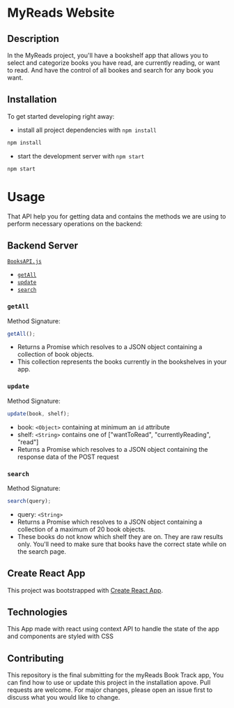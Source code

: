 # MyReads Website

## Description

In the MyReads project, you'll have a bookshelf app that allows you to select and categorize books you have read, are currently reading, or want to read. And have the control of all bookes and search for any book you want.

## Installation

To get started developing right away:

- install all project dependencies with `npm install`

```bash
npm install
```

- start the development server with `npm start`

```bash
npm start
```

# Usage
That API help you for getting data and contains the methods we are using to perform necessary operations on the backend:
## Backend Server

[`BooksAPI.js`](src/BooksAPI.js) 

- [`getAll`](#getall)
- [`update`](#update)
- [`search`](#search)

### `getAll`

Method Signature:

```js
getAll();
```

- Returns a Promise which resolves to a JSON object containing a collection of book objects.
- This collection represents the books currently in the bookshelves in your app.

### `update`

Method Signature:

```js
update(book, shelf);
```

- book: `<Object>` containing at minimum an `id` attribute
- shelf: `<String>` contains one of ["wantToRead", "currentlyReading", "read"]
- Returns a Promise which resolves to a JSON object containing the response data of the POST request

### `search`

Method Signature:

```js
search(query);
```

- query: `<String>`
- Returns a Promise which resolves to a JSON object containing a collection of a maximum of 20 book objects.
- These books do not know which shelf they are on. They are raw results only. You'll need to make sure that books have the correct state while on the search page.

## Create React App

This project was bootstrapped with [Create React App](https://github.com/facebookincubator/create-react-app).

## Technologies

This App made with react using context API to handle the state of the app and components are styled with CSS
## Contributing

This repository is the final submitting for the myReads Book Track app, You can find how to use or update this project in the installation apove.
Pull requests are welcome. For major changes, please open an issue first to discuss what you would like to change.
